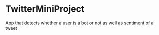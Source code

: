 # TwitterMiniProject
App that detects whether a user is a bot or not as well as sentiment of a tweet
